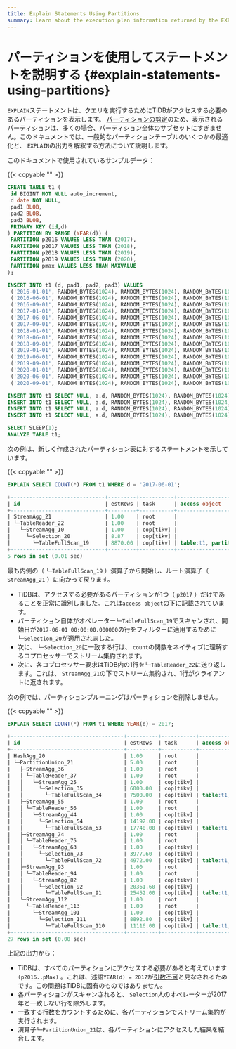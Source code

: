 ```yaml
---
title: Explain Statements Using Partitions
summary: Learn about the execution plan information returned by the EXPLAIN statement in TiDB.
---
```


# パーティションを使用してステートメントを説明する {#explain-statements-using-partitions}

`EXPLAIN`ステートメントは、クエリを実行するためにTiDBがアクセスする必要のあるパーティションを表示します。 [パーティションの剪定](/partition-pruning.md)のため、表示されるパーティションは、多くの場合、パーティション全体のサブセットにすぎません。このドキュメントでは、一般的なパーティションテーブルのいくつかの最適化と、 `EXPLAIN`の出力を解釈する方法について説明します。

このドキュメントで使用されているサンプルデータ：

{{< copyable "" >}}

```sql
CREATE TABLE t1 (
 id BIGINT NOT NULL auto_increment,
 d date NOT NULL,
 pad1 BLOB,
 pad2 BLOB,
 pad3 BLOB,
 PRIMARY KEY (id,d)
) PARTITION BY RANGE (YEAR(d)) (
 PARTITION p2016 VALUES LESS THAN (2017),
 PARTITION p2017 VALUES LESS THAN (2018),
 PARTITION p2018 VALUES LESS THAN (2019),
 PARTITION p2019 VALUES LESS THAN (2020),
 PARTITION pmax VALUES LESS THAN MAXVALUE
);

INSERT INTO t1 (d, pad1, pad2, pad3) VALUES 
 ('2016-01-01', RANDOM_BYTES(1024), RANDOM_BYTES(1024), RANDOM_BYTES(1024)),
 ('2016-06-01', RANDOM_BYTES(1024), RANDOM_BYTES(1024), RANDOM_BYTES(1024)),
 ('2016-09-01', RANDOM_BYTES(1024), RANDOM_BYTES(1024), RANDOM_BYTES(1024)),
 ('2017-01-01', RANDOM_BYTES(1024), RANDOM_BYTES(1024), RANDOM_BYTES(1024)),
 ('2017-06-01', RANDOM_BYTES(1024), RANDOM_BYTES(1024), RANDOM_BYTES(1024)),
 ('2017-09-01', RANDOM_BYTES(1024), RANDOM_BYTES(1024), RANDOM_BYTES(1024)),
 ('2018-01-01', RANDOM_BYTES(1024), RANDOM_BYTES(1024), RANDOM_BYTES(1024)),
 ('2018-06-01', RANDOM_BYTES(1024), RANDOM_BYTES(1024), RANDOM_BYTES(1024)),
 ('2018-09-01', RANDOM_BYTES(1024), RANDOM_BYTES(1024), RANDOM_BYTES(1024)),
 ('2019-01-01', RANDOM_BYTES(1024), RANDOM_BYTES(1024), RANDOM_BYTES(1024)),
 ('2019-06-01', RANDOM_BYTES(1024), RANDOM_BYTES(1024), RANDOM_BYTES(1024)),
 ('2019-09-01', RANDOM_BYTES(1024), RANDOM_BYTES(1024), RANDOM_BYTES(1024)),
 ('2020-01-01', RANDOM_BYTES(1024), RANDOM_BYTES(1024), RANDOM_BYTES(1024)),
 ('2020-06-01', RANDOM_BYTES(1024), RANDOM_BYTES(1024), RANDOM_BYTES(1024)),
 ('2020-09-01', RANDOM_BYTES(1024), RANDOM_BYTES(1024), RANDOM_BYTES(1024));

INSERT INTO t1 SELECT NULL, a.d, RANDOM_BYTES(1024), RANDOM_BYTES(1024), RANDOM_BYTES(1024) FROM t1 a JOIN t1 b JOIN t1 c LIMIT 10000;
INSERT INTO t1 SELECT NULL, a.d, RANDOM_BYTES(1024), RANDOM_BYTES(1024), RANDOM_BYTES(1024) FROM t1 a JOIN t1 b JOIN t1 c LIMIT 10000;
INSERT INTO t1 SELECT NULL, a.d, RANDOM_BYTES(1024), RANDOM_BYTES(1024), RANDOM_BYTES(1024) FROM t1 a JOIN t1 b JOIN t1 c LIMIT 10000;
INSERT INTO t1 SELECT NULL, a.d, RANDOM_BYTES(1024), RANDOM_BYTES(1024), RANDOM_BYTES(1024) FROM t1 a JOIN t1 b JOIN t1 c LIMIT 10000;

SELECT SLEEP(1);
ANALYZE TABLE t1;
```

次の例は、新しく作成されたパーティション表に対するステートメントを示しています。

{{< copyable "" >}}

```sql
EXPLAIN SELECT COUNT(*) FROM t1 WHERE d = '2017-06-01';
```

```sql
+------------------------------+---------+-----------+---------------------------+-------------------------------------------+
| id                           | estRows | task      | access object             | operator info                             |
+------------------------------+---------+-----------+---------------------------+-------------------------------------------+
| StreamAgg_21                 | 1.00    | root      |                           | funcs:count(Column#8)->Column#6           |
| └─TableReader_22             | 1.00    | root      |                           | data:StreamAgg_10                         |
|   └─StreamAgg_10             | 1.00    | cop[tikv] |                           | funcs:count(1)->Column#8                  |
|     └─Selection_20           | 8.87    | cop[tikv] |                           | eq(test.t1.d, 2017-06-01 00:00:00.000000) |
|       └─TableFullScan_19     | 8870.00 | cop[tikv] | table:t1, partition:p2017 | keep order:false                          |
+------------------------------+---------+-----------+---------------------------+-------------------------------------------+
5 rows in set (0.01 sec)
```

最も内側の（ `└─TableFullScan_19` ）演算子から開始し、ルート演算子（ `StreamAgg_21` ）に向かって戻ります。

-   TiDBは、アクセスする必要があるパーティションが1つ（ `p2017` ）だけであることを正常に識別しました。これは`access object`の下に記載されています。
-   パーティション自体がオペレーター`└─TableFullScan_19`でスキャンされ、開始日が`2017-06-01 00:00:00.000000`の行をフィルターに適用するために`└─Selection_20`が適用されました。
-   次に、 `└─Selection_20`に一致する行は、 `count`の関数をネイティブに理解するコプロセッサーでストリーム集約されます。
-   次に、各コプロセッサー要求はTiDB内の1行を`└─TableReader_22`に送り返します。これは、 `StreamAgg_21`の下でストリーム集約され、1行がクライアントに返されます。

次の例では、パーティションプルーニングはパーティションを削除しません。

{{< copyable "" >}}

```sql
EXPLAIN SELECT COUNT(*) FROM t1 WHERE YEAR(d) = 2017;
```

```sql
+------------------------------------+----------+-----------+---------------------------+----------------------------------+
| id                                 | estRows  | task      | access object             | operator info                    |
+------------------------------------+----------+-----------+---------------------------+----------------------------------+
| HashAgg_20                         | 1.00     | root      |                           | funcs:count(Column#7)->Column#6  |
| └─PartitionUnion_21                | 5.00     | root      |                           |                                  |
|   ├─StreamAgg_36                   | 1.00     | root      |                           | funcs:count(Column#9)->Column#7  |
|   │ └─TableReader_37               | 1.00     | root      |                           | data:StreamAgg_25                |
|   │   └─StreamAgg_25               | 1.00     | cop[tikv] |                           | funcs:count(1)->Column#9         |
|   │     └─Selection_35             | 6000.00  | cop[tikv] |                           | eq(year(test.t1.d), 2017)        |
|   │       └─TableFullScan_34       | 7500.00  | cop[tikv] | table:t1, partition:p2016 | keep order:false                 |
|   ├─StreamAgg_55                   | 1.00     | root      |                           | funcs:count(Column#11)->Column#7 |
|   │ └─TableReader_56               | 1.00     | root      |                           | data:StreamAgg_44                |
|   │   └─StreamAgg_44               | 1.00     | cop[tikv] |                           | funcs:count(1)->Column#11        |
|   │     └─Selection_54             | 14192.00 | cop[tikv] |                           | eq(year(test.t1.d), 2017)        |
|   │       └─TableFullScan_53       | 17740.00 | cop[tikv] | table:t1, partition:p2017 | keep order:false                 |
|   ├─StreamAgg_74                   | 1.00     | root      |                           | funcs:count(Column#13)->Column#7 |
|   │ └─TableReader_75               | 1.00     | root      |                           | data:StreamAgg_63                |
|   │   └─StreamAgg_63               | 1.00     | cop[tikv] |                           | funcs:count(1)->Column#13        |
|   │     └─Selection_73             | 3977.60  | cop[tikv] |                           | eq(year(test.t1.d), 2017)        |
|   │       └─TableFullScan_72       | 4972.00  | cop[tikv] | table:t1, partition:p2018 | keep order:false                 |
|   ├─StreamAgg_93                   | 1.00     | root      |                           | funcs:count(Column#15)->Column#7 |
|   │ └─TableReader_94               | 1.00     | root      |                           | data:StreamAgg_82                |
|   │   └─StreamAgg_82               | 1.00     | cop[tikv] |                           | funcs:count(1)->Column#15        |
|   │     └─Selection_92             | 20361.60 | cop[tikv] |                           | eq(year(test.t1.d), 2017)        |
|   │       └─TableFullScan_91       | 25452.00 | cop[tikv] | table:t1, partition:p2019 | keep order:false                 |
|   └─StreamAgg_112                  | 1.00     | root      |                           | funcs:count(Column#17)->Column#7 |
|     └─TableReader_113              | 1.00     | root      |                           | data:StreamAgg_101               |
|       └─StreamAgg_101              | 1.00     | cop[tikv] |                           | funcs:count(1)->Column#17        |
|         └─Selection_111            | 8892.80  | cop[tikv] |                           | eq(year(test.t1.d), 2017)        |
|           └─TableFullScan_110      | 11116.00 | cop[tikv] | table:t1, partition:pmax  | keep order:false                 |
+------------------------------------+----------+-----------+---------------------------+----------------------------------+
27 rows in set (0.00 sec)
```

上記の出力から：

-   TiDBは、すべてのパーティションにアクセスする必要があると考えています`(p2016..pMax)` 。これは、述語`YEAR(d) = 2017`が[引数不可](https://en.wikipedia.org/wiki/Sargable)と見なされるためです。この問題はTiDBに固有のものではありません。
-   各パーティションがスキャンされると、 `Selection`人のオペレーターが2017年と一致しない行を除外します。
-   一致する行数をカウントするために、各パーティションでストリーム集約が実行されます。
-   演算子`└─PartitionUnion_21`は、各パーティションにアクセスした結果を結合します。
